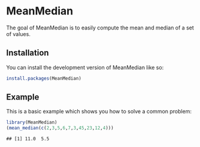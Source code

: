 
<!-- README.md is generated from README.Rmd. Please edit that file -->

# MeanMedian

<!-- badges: start -->
<!-- badges: end -->

The goal of MeanMedian is to easily compute the mean and median of a set
of values.

## Installation

You can install the development version of MeanMedian like so:

``` r
install.packages(MeanMedian)
```

## Example

This is a basic example which shows you how to solve a common problem:

``` r
library(MeanMedian)
(mean_median(c(2,3,5,6,7,3,45,23,12,4)))
```

    ## [1] 11.0  5.5
